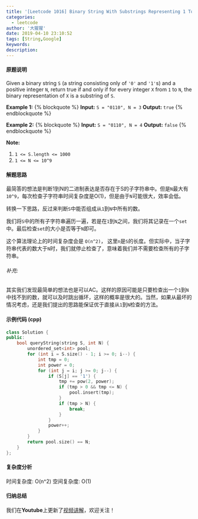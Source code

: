 ```yaml
---
title: '[Leetcode 1016] Binary String With Substrings Representing 1 To N'
categories:
  - leetcode
author: '大猩猩'
date: 2019-04-10 23:10:52
tags: [String,Google]
keywords:
description:
---
```


#### 原题说明
Given a binary string `S` (a string consisting only of `'0'` and `'1'`s) and a positive integer `N`, return true if and only if for every integer `X` from `1` to `N`, the binary representation of `X` is a substring of `S`.


**Example 1:**
{% blockquote %}
**Input:** `S = "0110", N = 3`
**Output:** `true`
{% endblockquote %}

**Example 2:**
{% blockquote %}
**Input:** `S = "0110", N = 4`
**Output:** `false`
{% endblockquote %}

 
**Note:**
1. `1 <= S.length <= 1000`
2. `1 <= N <= 10^9`

#### 解题思路
最简答的想法是判断1到N的二进制表达是否存在于S的子字符串中。但是`N`最大有`10^9`，每次检查子字符串时间复杂度是O(1)，但是由于`N`可能很大，效率会低。

转换一下思路，反过来判断`S`中能否组成从`1`到`N`中所有的数。

我们将`S`中的所有子字符串遍历一遍，若是在`1`到`N`之间，我们将其记录在一个`set`中。最后检查`set`的大小是否等于`N`即可。

这个算法理论上的时间复杂度会是 `O(n^2)`， 这里`n`是`S`的长度。但实际中，当子字符串代表的数大于`N`时，我们就停止检查了，意味着我们并不需要检查所有的子字符串。

###### 补充:
其实我们发现最简单的想法也是可以AC。这样的原因可能是只要检查出一个`1`到`N`中找不到的数，就可以及时跳出循环，这样的概率是很大的。当然，如果从最坏的情况考虑，还是我们提出的思路能保证优于直接从`1`到`N`检查的方法。

#### 示例代码 (cpp)
```cpp
class Solution {
public:
    bool queryString(string S, int N) {
        unordered_set<int> pool;
        for (int i = S.size() - 1; i >= 0; i--) {
            int tmp = 0;
            int power = 0;
            for (int j = i; j >= 0; j--) {
                if (S[j] == '1') {
                    tmp += pow(2, power);
                    if (tmp > 0 && tmp <= N) {
                        pool.insert(tmp);
                    }
                    if (tmp > N) {
                        break;
                    }
                }
                power++;
            }
        }
        return pool.size() == N;
    }
};

```

#### 复杂度分析
时间复杂度: O(n^2)
空间复杂度: O(1)

#### 归纳总结
我们在**Youtube**上更新了[视频讲解](https://youtu.be/GSc-F_jlYWk)，欢迎关注！